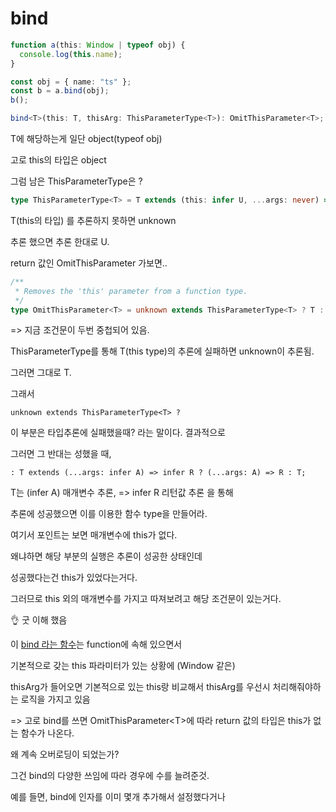 # bind

```typescript
function a(this: Window | typeof obj) {
  console.log(this.name);
}

const obj = { name: "ts" };
const b = a.bind(obj);
b();
```

```typescript
bind<T>(this: T, thisArg: ThisParameterType<T>): OmitThisParameter<T>;
```

T에 해당하는게 일단 object(typeof obj)

고로 this의 타입은 object



그럼 남은 ThisParameterType은 ?

```typescript
type ThisParameterType<T> = T extends (this: infer U, ...args: never) => any ? U : unknown;
```

T(this의 타입) 를 추론하지 못하면 unknown

추론 했으면 추론 한대로 U.





return 값인 OmitThisParameter 가보면..

```typescript
/**
 * Removes the 'this' parameter from a function type.
 */
type OmitThisParameter<T> = unknown extends ThisParameterType<T> ? T : T extends (...args: infer A) => infer R ? (...args: A) => R : T;
```

\=> 지금 조건문이 두번 중첩되어 있음.



ThisParameterType를 통해 T(this type)의 추론에 실패하면 unknown이 추론됨.

그러면 그대로 T.

그래서&#x20;

```
unknown extends ThisParameterType<T> ?
```

이 부분은 타입추론에 실패했을때? 라는 말이다. 결과적으로



그러면 그 반대는 성했을  때,

```
: T extends (...args: infer A) => infer R ? (...args: A) => R : T;
```

T는 (infer A) 매개변수 추론, => infer R 리턴값 추론 을 통해

추론에 성공했으면 이를 이용한 함수 type을 만들어라.



여기서 포인트는 보면 매개변수에 this가 없다.

왜냐하면 해당 부분의 실행은 추론이 성공한 상태인데&#x20;

성공했다는건 this가 있었다는거다.

그러므로 this 외의 매개변수를 가지고 따져보려고 해당 조건문이 있는거다.



👌 굿 이해 했음

이 [bind 라는 함수](https://developer.mozilla.org/ko/docs/Web/JavaScript/Reference/Global\_Objects/Function/bind)는 function에 속해 있으면서&#x20;

기본적으로 갖는 this 파라미터가 있는 상황에 (Window 같은)

thisArg가 들어오면 기본적으로 있는 this랑 비교해서 thisArg를 우선시 처리해줘야하는 로직을 가지고 있음

\=> 고로 bind를 쓰면 OmitThisParameter\<T>에 따라 return 값의 타입은 this가 없는 함수가 나온다.



왜 계속 오버로딩이 되었는가?

그건 bind의 다양한 쓰임에 따라 경우에 수를 늘려준것.

예를 들면, bind에 인자를 이미 몇개 추가해서 설정했다거나

















